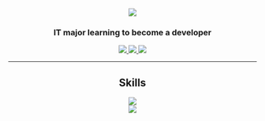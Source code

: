 <h1 align="center">
  <img src="https://readme-typing-svg.herokuapp.com/?font=Righteous&size=35&center=true&vCenter=true&width=500&height=70&duration=4000&lines=Izayaa;21stCenturySchzdMan;" />
</h1>

<h3 align="center">IT major learning to become a developer</h3>

<div align="center">
  <a href="mailto:isaiahgwapoo@gmail.com">
    <img src="https://img.shields.io/badge/Gmail-333333?style=for-the-badge&logo=gmail&logoColor=red" target="_blank" />
  </a>
  <a href="https://www.linkedin.com/in/izayaa" target="_blank">
    <img src="https://img.shields.io/badge/LinkedIn-0077B5?style=for-the-badge&logo=linkedin&logoColor=white" target="_blank" />
  </a>
  <a href="https://isaiahbalin.dev/" target="_blank">
    <img src="https://img.shields.io/badge/Portfolio-E52165?style=for-the-badge&logo=sqlite&logoColor=white" target="_blank" />
  </a>
</div>

  <hr/>

<h2 align="center">Skills</h2>

<div align="center">
  <a href="https://skillicons.dev">
    <img src="https://skillicons.dev/icons?i=html,css,javascript,c,python" /><br>
    <img src="https://skillicons.dev/icons?i=linux,arch,neovim,git,github" /><br>
  </a>
</div>
